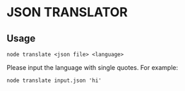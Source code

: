 # JSON TRANSLATOR

## Usage

```
node translate <json file> <language>
```
Please input the language with single quotes. For example: 

```
node translate input.json 'hi'

```

